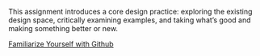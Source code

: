 This assignment introduces a core design practice: exploring the existing design space, critically examining examples, and taking what’s good and making something better or new.

[Familiarize Yourself with Github](https://github.com/icl/portfolio_competitive_analysis/blob/master/GITHUB.markdown)